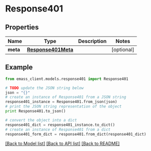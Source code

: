 # Response401


## Properties
Name | Type | Description | Notes
------------ | ------------- | ------------- | -------------
**meta** | [**Response401Meta**](Response401Meta.md) |  | [optional] 

## Example

```python
from emass_client.models.response401 import Response401

# TODO update the JSON string below
json = "{}"
# create an instance of Response401 from a JSON string
response401_instance = Response401.from_json(json)
# print the JSON string representation of the object
print Response401.to_json()

# convert the object into a dict
response401_dict = response401_instance.to_dict()
# create an instance of Response401 from a dict
response401_form_dict = response401.from_dict(response401_dict)
```
[[Back to Model list]](../README.md#documentation-for-models) [[Back to API list]](../README.md#documentation-for-api-endpoints) [[Back to README]](../README.md)


